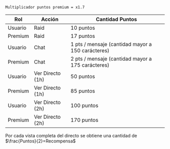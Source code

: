 	Multiplicador puntos premium = x1.7

| Rol     | Acción           | Cantidad Puntos                                   |
| ------- | ---------------- | ------------------------------------------------- |
| Usuario | Raid             | 10 puntos                                         |
| Premium | Raid             | 17 puntos                                         |
| Usuario | Chat             | 1 pts / mensaje (cantidad mayor a 150 carácteres) |
| Premium | Chat             | 2 pts / mensaje (cantidad mayor a 175 carácteres) |
| Usuario | Ver Directo (1h) | 50 puntos                                         |
| Premium | Ver Directo (1h) | 85 puntos                                         |
| Usuario | Ver Directo (2h) | 100 puntos                                        |
| Premium | Ver Directo (2h) | 170 puntos                                        |                                        |

Por cada vista completa del directo se obtiene una cantidad de $\frac{Puntos}{2}=Recompensa$
